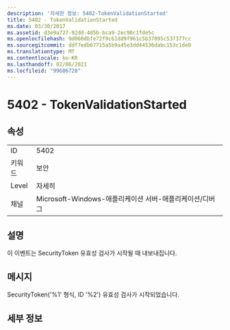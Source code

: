 ```yaml
---
description: '자세한 정보: 5402-TokenValidationStarted'
title: 5402 - TokenValidationStarted
ms.date: 03/30/2017
ms.assetid: d3e9a727-92dd-4d5b-bca9-2ec98c1fde5c
ms.openlocfilehash: 9d060dbfe72f9c61dd9f961c5b37095c537377cc
ms.sourcegitcommit: ddf7edb67715a5b9a45e3dd44536dabc153c1de0
ms.translationtype: MT
ms.contentlocale: ko-KR
ms.lasthandoff: 02/06/2021
ms.locfileid: "99686728"
---
```

# <a name="5402---tokenvalidationstarted"></a>5402 - TokenValidationStarted

## <a name="properties"></a>속성  
  
|||  
|-|-|  
|ID|5402|  
|키워드|보안|  
|Level|자세히|  
|채널|Microsoft-Windows-애플리케이션 서버-애플리케이션/디버그|  
  
## <a name="description"></a>설명  

 이 이벤트는 SecurityToken 유효성 검사가 시작될 때 내보내집니다.  
  
## <a name="message"></a>메시지  

 SecurityToken('%1' 형식, ID '%2') 유효성 검사가 시작되었습니다.  
  
## <a name="details"></a>세부 정보
